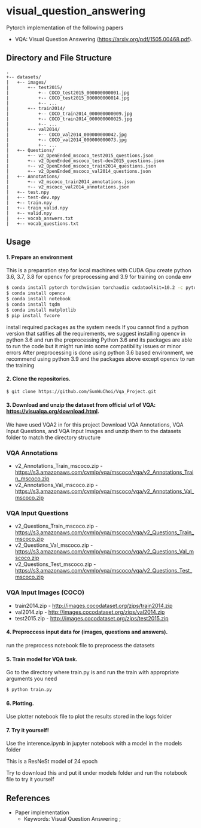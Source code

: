 # visual_question_answering
Pytorch implementation of the following papers 
- VQA: Visual Question Answering (https://arxiv.org/pdf/1505.00468.pdf).

## Directory and File Structure
```
.
+-- datasets/
|   +-- images/
|       +-- test2015/
|           +-- COCO_test2015_000000000001.jpg
|           +-- COCO_test2015_000000000014.jpg
|           +-- ...
|       +-- train2014/
|           +-- COCO_train2014_000000000009.jpg
|           +-- COCO_train2014_000000000025.jpg
|           +-- ...
|       +-- val2014/
|           +-- COCO_val2014_000000000042.jpg
|           +-- COCO_val2014_000000000073.jpg
|           +-- ...
|   +-- Questions/
|       +-- v2_OpenEnded_mscoco_test2015_questions.json
|       +-- v2_OpenEnded_mscoco_test-dev2015_questions.json
|       +-- v2_OpenEnded_mscoco_train2014_questions.json
|       +-- v2_OpenEnded_mscoco_val2014_questions.json
|   +-- Annotations/
|       +-- v2_mscoco_train2014_annotations.json
|       +-- v2_mscoco_val2014_annotations.json
|   +-- test.npy
|   +-- test-dev.npy
|   +-- train.npy
|   +-- train_valid.npy
|   +-- valid.npy
|   +-- vocab_answers.txt
|   +-- vocab_questions.txt
```


## Usage 
#### 1. Prepare an environment
This is a preparation step for local machines with CUDA Gpu
create python 3.6, 3.7, 3.8 for opencv for preprocessing and 3.9 for training on conda env
```bash
$ conda install pytorch torchvision torchaudio cudatoolkit=10.2 -c pytorch
$ conda install opencv
$ conda install notebook
$ conda install tqdm
$ conda install matplotlib
$ pip install fvcore
```
install required packages as the system needs
If you cannot find a python version that satifies all the requirements, we suggest installing opencv in python 3.6 and run the preprocessing
Python 3.6 and its packages are able to run the code but it might run into some compatibility issues or minor errors
After preprocessing is done using python 3.6 based environment, we recommend using python 3.9 and the packages above except opencv to run the training

#### 2. Clone the repositories.
```bash
$ git clone https://github.com/SunWuChoi/Vqa_Project.git
```

#### 3. Download and unzip the dataset from official url of VQA: https://visualqa.org/download.html.
We have used VQA2 in for this project
Download VQA Annotations, VQA Input Questions, and VQA Input Images and unzip them to the datasets folder to match the directory structure

### VQA Annotations
- v2_Annotations_Train_mscoco.zip - https://s3.amazonaws.com/cvmlp/vqa/mscoco/vqa/v2_Annotations_Train_mscoco.zip
- v2_Annotations_Val_mscoco.zip - https://s3.amazonaws.com/cvmlp/vqa/mscoco/vqa/v2_Annotations_Val_mscoco.zip

### VQA Input Questions
- v2_Questions_Train_mscoco.zip - https://s3.amazonaws.com/cvmlp/vqa/mscoco/vqa/v2_Questions_Train_mscoco.zip
- v2_Questions_Val_mscoco.zip - https://s3.amazonaws.com/cvmlp/vqa/mscoco/vqa/v2_Questions_Val_mscoco.zip
- v2_Questions_Test_mscoco.zip - https://s3.amazonaws.com/cvmlp/vqa/mscoco/vqa/v2_Questions_Test_mscoco.zip

### VQA Input Images (COCO)
- train2014.zip - http://images.cocodataset.org/zips/train2014.zip
- val2014.zip - http://images.cocodataset.org/zips/val2014.zip
- test2015.zip - http://images.cocodataset.org/zips/test2015.zip


#### 4. Preproccess input data for (images, questions and answers).

run the preprocess notebook file to preprocess the datasets

#### 5. Train model for VQA task.
Go to the directory where train.py is and run the train with appropriate arguments you need
```bash
$ python train.py
```
#### 6. Plotting.
Use plotter notebook file to plot the results stored in the logs folder

#### 7. Try it yourself!
Use the interence.ipynb in jupyter notebook with a model in the models folder

This is a ResNeSt model of 24 epoch

Try to download this and put it under models folder and run the notebook file to try it yourself

## References
* Paper implementation
  + Keywords: Visual Question Answering ;
